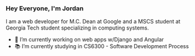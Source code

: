 ### Hey Everyone, I'm Jordan

I am a web developer for M.C. Dean at Google and a MSCS student at Georgia Tech student specializing in computing systems.

- 🔭 I’m currently working on web apps w/Django and Angular
- 📚 I’m currently studying in CS6300 - Software Development Process


<!--
**jordantannen/jordantannen** is a ✨ _special_ ✨ repository because its `README.md` (this file) appears on your GitHub profile.

Here are some ideas to get you started:

- 🔭 I’m currently working on ...
- 🌱 I’m currently learning ...
- 👯 I’m looking to collaborate on ...
- 🤔 I’m looking for help with ...
- 💬 Ask me about ...
- 📫 How to reach me: ...
- ⚡ Fun fact: ...
-->
